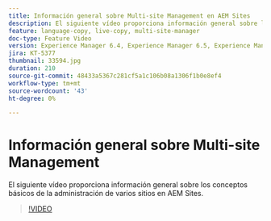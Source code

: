```yaml
---
title: Información general sobre Multi-site Management en AEM Sites
description: El siguiente vídeo proporciona información general sobre los conceptos básicos de la administración de varios sitios en AEM Sites.
feature: language-copy, live-copy, multi-site-manager
doc-type: Feature Video
version: Experience Manager 6.4, Experience Manager 6.5, Experience Manager as a Cloud Service
jira: KT-5377
thumbnail: 33594.jpg
duration: 210
source-git-commit: 48433a5367c281cf5a1c106b08a1306f1b0e8ef4
workflow-type: tm+mt
source-wordcount: '43'
ht-degree: 0%

---
```



# Información general sobre Multi-site Management

El siguiente vídeo proporciona información general sobre los conceptos básicos de la administración de varios sitios en AEM Sites.

>[!VIDEO](https://video.tv.adobe.com/v/36774?quality=12&learn=on&captions=spa)
